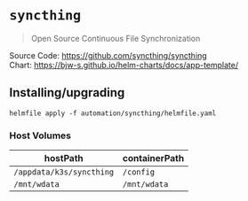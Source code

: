 # `syncthing`

> Open Source Continuous File Synchronization

Source Code: https://github.com/syncthing/syncthing  
Chart: https://bjw-s.github.io/helm-charts/docs/app-template/

## Installing/upgrading

```shell
helmfile apply -f automation/syncthing/helmfile.yaml
```

### Host Volumes

| hostPath                 | containerPath |
|--------------------------|---------------|
| `/appdata/k3s/syncthing` | `/config`     |
| `/mnt/wdata`             | `/mnt/wdata`  |
